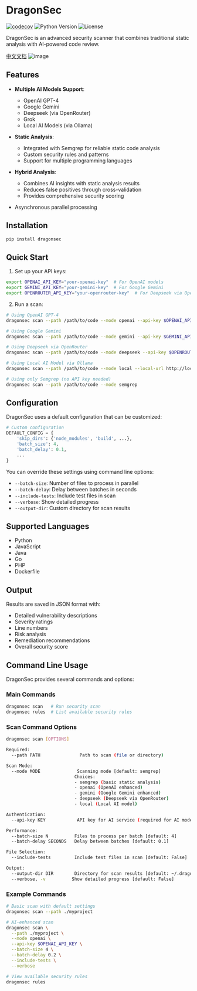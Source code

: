 # DragonSec

<!-- BADGIE TIME -->

[![codecov](https://codecov.io/gh/zjuguxi/dragonsec/branch/main/graph/badge.svg)](https://codecov.io/gh/zjuguxi/dragonsec)
![Python Version](https://img.shields.io/badge/python-3.9%2B-blue)
![License](https://img.shields.io/badge/license-Apache%202-green)

<!-- END BADGIE TIME -->

DragonSec is an advanced security scanner that combines traditional static analysis with AI-powered code review.

[中文文档](./README_zh.md)
![image](https://github.com/user-attachments/assets/1768ed57-fd6a-4728-b63f-265484af5563)


## Features

- **Multiple AI Models Support**:
  - OpenAI GPT-4
  - Google Gemini
  - Deepseek (via OpenRouter)
  - Grok
  - Local AI Models (via Ollama)

- **Static Analysis**:
  - Integrated with Semgrep for reliable static code analysis
  - Custom security rules and patterns
  - Support for multiple programming languages

- **Hybrid Analysis**:
  - Combines AI insights with static analysis results
  - Reduces false positives through cross-validation
  - Provides comprehensive security scoring

- Asynchronous parallel processing

## Installation

```bash
pip install dragonsec
```
## Quick Start

1. Set up your API keys:
```bash
export OPENAI_API_KEY="your-openai-key"  # For OpenAI models
export GEMINI_API_KEY="your-gemini-key"  # For Google Gemini
export OPENROUTER_API_KEY="your-openrouter-key"  # For Deepseek via OpenRouter
```

2. Run a scan:
```bash
# Using OpenAI GPT-4
dragonsec scan --path /path/to/code --mode openai --api-key $OPENAI_API_KEY

# Using Google Gemini
dragonsec scan --path /path/to/code --mode gemini --api-key $GEMINI_API_KEY

# Using Deepseek via OpenRouter
dragonsec scan --path /path/to/code --mode deepseek --api-key $OPENROUTER_API_KEY

# Using Local AI Model via Ollama
dragonsec scan --path /path/to/code --mode local --local-url http://localhost:11434 --local-model deepseek-r1:32b

# Using only Semgrep (no API key needed)
dragonsec scan --path /path/to/code --mode semgrep
```

## Configuration

DragonSec uses a default configuration that can be customized:

```python
# Custom configuration
DEFAULT_CONFIG = {
    'skip_dirs': {'node_modules', 'build', ...},
    'batch_size': 4,
    'batch_delay': 0.1,
    ...
}
```

You can override these settings using command line options:
- `--batch-size`: Number of files to process in parallel
- `--batch-delay`: Delay between batches in seconds
- `--include-tests`: Include test files in scan
- `--verbose`: Show detailed progress
- `--output-dir`: Custom directory for scan results

## Supported Languages

- Python
- JavaScript
- Java
- Go
- PHP
- Dockerfile

## Output

Results are saved in JSON format with:
- Detailed vulnerability descriptions
- Severity ratings
- Line numbers
- Risk analysis
- Remediation recommendations
- Overall security score

## Command Line Usage

DragonSec provides several commands and options:

### Main Commands

```bash
dragonsec scan   # Run security scan
dragonsec rules  # List available security rules
```

### Scan Command Options

```bash
dragonsec scan [OPTIONS]

Required:
  --path PATH               Path to scan (file or directory)

Scan Mode:
  --mode MODE              Scanning mode [default: semgrep]
                          Choices:
                          - semgrep (basic static analysis)
                          - openai (OpenAI enhanced)
                          - gemini (Google Gemini enhanced)
                          - deepseek (Deepseek via OpenRouter)
                          - local (Local AI model)

Authentication:
  --api-key KEY            API key for AI service (required for AI modes)

Performance:
  --batch-size N          Files to process per batch [default: 4]
  --batch-delay SECONDS   Delay between batches [default: 0.1]

File Selection:
  --include-tests         Include test files in scan [default: False]

Output:
  --output-dir DIR        Directory for scan results [default: ~/.dragonsec/scan_results]
  --verbose, -v          Show detailed progress [default: False]
```

### Example Commands

```bash
# Basic scan with default settings
dragonsec scan --path ./myproject

# AI-enhanced scan
dragonsec scan \
  --path ./myproject \
  --mode openai \
  --api-key $OPENAI_API_KEY \
  --batch-size 4 \
  --batch-delay 0.2 \
  --include-tests \
  --verbose

# View available security rules
dragonsec rules
```
